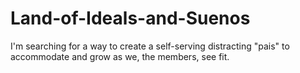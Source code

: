 # Land-of-Ideals-and-Suenos
I'm searching for a way to create a self-serving distracting "pais" to accommodate and grow as we, the members, see fit.
